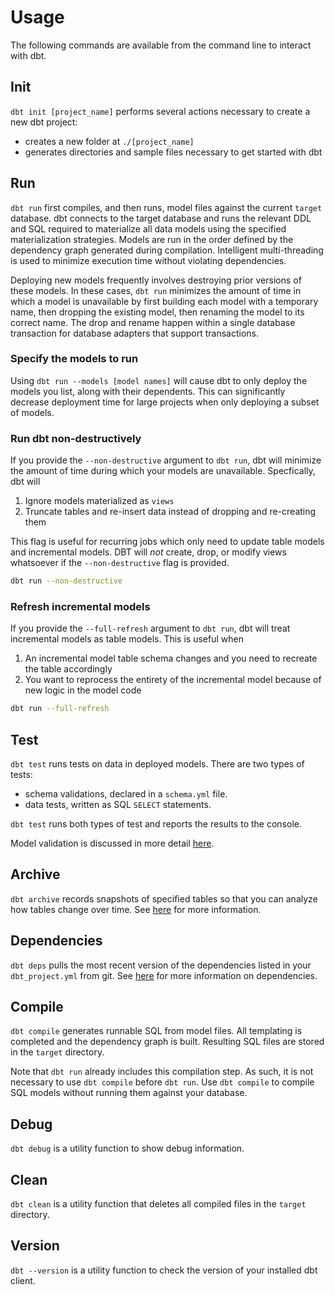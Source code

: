 # Usage

The following commands are available from the command line to interact with dbt.

## Init

`dbt init [project_name]` performs several actions necessary to create a new dbt project:

- creates a new folder at `./[project_name]`
- generates directories and sample files necessary to get started with dbt

## Run

`dbt run` first compiles, and then runs, model files against the current `target` database. dbt connects to the target database and runs the relevant DDL and SQL required to materialize all data models using the specified materialization strategies. Models are run in the order defined by the dependency graph generated during compilation. Intelligent multi-threading is used to minimize execution time without violating dependencies.

Deploying new models frequently involves destroying prior versions of these models. In these cases, `dbt run` minimizes the amount of time in which a model is unavailable by first building each model with a temporary name, then dropping the existing model, then renaming the model to its correct name. The drop and rename happen within a single database transaction for database adapters that support transactions.

### Specify the models to run

Using `dbt run --models [model names]` will cause dbt to only deploy the models you list, along with their dependents. This can significantly decrease deployment time for large projects when only deploying a subset of models.


### Run dbt non-destructively

If you provide the `--non-destructive` argument to `dbt run`, dbt will minimize the amount of time during which your models are unavailable. Specfically, dbt
will
 1. Ignore models materialized as `views`
 2. Truncate tables and re-insert data instead of dropping and re-creating them

This flag is useful for recurring jobs which only need to update table models and incremental models. DBT will _not_ create, drop, or modify views whatsoever if the `--non-destructive` flag is provided.

```bash
dbt run --non-destructive
```

### Refresh incremental models

If you provide the `--full-refresh` argument to `dbt run`, dbt will treat incremental models as table models. This is useful when

1. An incremental model table schema changes and you need to recreate the table accordingly
2. You want to reprocess the entirety of the incremental model because of new logic in the model code

```bash
dbt run --full-refresh
```

## Test

`dbt test` runs tests on data in deployed models. There are two types of tests:
- schema validations, declared in a `schema.yml` file.
- data tests, written as SQL `SELECT` statements.

`dbt test` runs both types of test and reports the results to the console.

Model validation is discussed in more detail [here](testing/).

## Archive

`dbt archive` records snapshots of specified tables so that you can analyze how tables change over time. See [here](archival/) for more information.

## Dependencies

`dbt deps` pulls the most recent version of the dependencies listed in your `dbt_project.yml` from git. See [here](package-management/) for more information on dependencies.

## Compile

`dbt compile` generates runnable SQL from model files. All templating is completed and the dependency graph is built. Resulting SQL files are stored in the `target` directory.

Note that `dbt run` already includes this compilation step. As such, it is not necessary to use `dbt compile` before `dbt run`. Use `dbt compile` to compile SQL models without running them against your database.

## Debug

`dbt debug` is a utility function to show debug information.

## Clean

`dbt clean` is a utility function that deletes all compiled files in the `target` directory.

## Version

`dbt --version` is a utility function to check the version of your installed dbt client.
